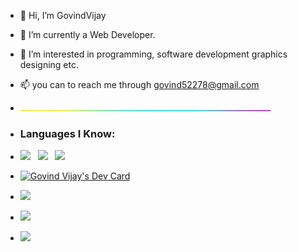 - 👋 Hi, I’m GovindVijay
- 🌱 I’m currently a Web Developer.
- 👀 I’m interested in programming, software development graphics designing etc.
- 📫 you can to reach me through  govind52278@gmail.com
- ![](https://raw.githubusercontent.com/M3BIONIX/M3BIONIX/main/Assets/Rainbow.gif)
- <h3>Languages I Know:</h3>
- ![](https://img.shields.io/badge/HTML5-E34F26?style=for-the-badge&logo=html5&logoColor=white) &nbsp; ![](https://img.shields.io/badge/CSS3-1572B6?style=for-the-badge&logo=css3&logoColor=white) &nbsp;  ![](https://img.shields.io/badge/Python-FFD43B?style=for-the-badge&logo=python&logoColor=blue)
- <a href="https://app.daily.dev/govind754"><img src="https://api.daily.dev/devcards/64dc9b2bba2148999184a95acaf55fde.png?r=ced" width="400" alt="Govind Vijay's Dev Card"/></a>

- ![](https://github-readme-stats.vercel.app/api?username=Govindv7555&show_icons=true&theme=tokyonight)
- ![](https://github-readme-stats.vercel.app/api/top-langs/?username=Govindv7555)
- ![](https://github-readme-streak-stats.herokuapp.com/?user=Govindv7555)

<!---
GovindVijay/GovindVijay is a ✨ special ✨ repository because its `README.md` (this file) appears on your GitHub profile.
You can click the Preview link to take a look at your changes.
--->
